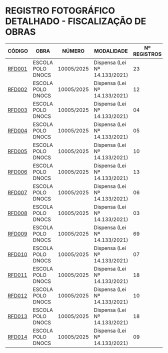 # REGISTRO FOTOGRÁFICO DETALHADO - FISCALIZAÇÃO DE OBRAS

| CÓDIGO | OBRA | NÚMERO | MODALIDADE | Nº REGISTROS | DATA |
|---|---|---|---|---|---|
| [RFD001](./rfd001-escola-polo-dnocs-02-04-25/) | ESCOLA POLO DNOCS | 10005/2025 | Dispensa (Lei Nº 14.133/2021) | 23 | 02/04/25 |
| [RFD002](./rfd002-escola-polo-dnocs-09-05-25/) | ESCOLA POLO DNOCS | 10005/2025 | Dispensa (Lei Nº 14.133/2021) | 12 | 09/05/25 |
| [RFD003](./rfd003-escola-polo-dnocs-12-05-25/) | ESCOLA POLO DNOCS | 10005/2025 | Dispensa (Lei Nº 14.133/2021) | 04 | 12/05/25 |
| [RFD004](./rfd004-escola-polo-dnocs-15-05-25/) | ESCOLA POLO DNOCS | 10005/2025 | Dispensa (Lei Nº 14.133/2021) | 05 | 15/05/25 |
| [RFD005](./rfd005-escola-polo-dnocs-29-05-25/) | ESCOLA POLO DNOCS | 10005/2025 | Dispensa (Lei Nº 14.133/2021) | 10 | 29/05/25 |
| [RFD006](./rfd006-escola-polo-dnocs-02-06-25/) | ESCOLA POLO DNOCS | 10005/2025 | Dispensa (Lei Nº 14.133/2021) | 13 | 02/06/25 |
| [RFD007](./rfd007-escola-polo-dnocs-06-06-25/) | ESCOLA POLO DNOCS | 10005/2025 | Dispensa (Lei Nº 14.133/2021) | 06 | 06/06/25 |
| [RFD008](./rfd008-escola-polo-dnocs-09-06-25/) | ESCOLA POLO DNOCS | 10005/2025 | Dispensa (Lei Nº 14.133/2021) | 03 | 09/06/25 |
| [RFD009](./rfd009-escola-polo-dnocs-11-06-25/) | ESCOLA POLO DNOCS | 10005/2025 | Dispensa (Lei Nº 14.133/2021) | 69 | 11/06/25 |
| [RFD010](./rfd010-escola-polo-dnocs-16-06-25/) | ESCOLA POLO DNOCS | 10005/2025 | Dispensa (Lei Nº 14.133/2021) | 07 | 16/06/25 |
| [RFD011](./rfd011-escola-polo-dnocs-03-07-25/) | ESCOLA POLO DNOCS | 10005/2025 | Dispensa (Lei Nº 14.133/2021) | 18 | 03/07/25 |
| [RFD012](./rfd012-escola-polo-dnocs-11-07-25/) | ESCOLA POLO DNOCS | 10005/2025 | Dispensa (Lei Nº 14.133/2021) | 10 | 11/07/25 |
| [RFD013](./rfd013-escola-polo-dnocs-18-07-25/) | ESCOLA POLO DNOCS | 10005/2025 | Dispensa (Lei Nº 14.133/2021) | 18 | 18/07/25 |
| [RFD014](./rfd014-escola-polo-dnocs-21-07-25/) | ESCOLA POLO DNOCS | 10005/2025 | Dispensa (Lei Nº 14.133/2021) | 09 | 21/07/25 |




